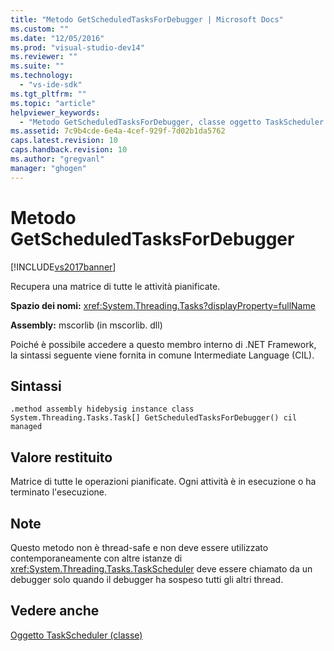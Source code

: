 ```yaml
---
title: "Metodo GetScheduledTasksForDebugger | Microsoft Docs"
ms.custom: ""
ms.date: "12/05/2016"
ms.prod: "visual-studio-dev14"
ms.reviewer: ""
ms.suite: ""
ms.technology: 
  - "vs-ide-sdk"
ms.tgt_pltfrm: ""
ms.topic: "article"
helpviewer_keywords: 
  - "Metodo GetScheduledTasksForDebugger, classe oggetto TaskScheduler [motori di debug di .NET Framework]"
ms.assetid: 7c9b4cde-6e4a-4cef-929f-7d02b1da5762
caps.latest.revision: 10
caps.handback.revision: 10
ms.author: "gregvanl"
manager: "ghogen"
---
```

# Metodo GetScheduledTasksForDebugger
[!INCLUDE[vs2017banner](../../code-quality/includes/vs2017banner.md)]

Recupera una matrice di tutte le attività pianificate.  
  
 **Spazio dei nomi:** <xref:System.Threading.Tasks?displayProperty=fullName>  
  
 **Assembly:** mscorlib \(in mscorlib. dll\)  
  
 Poiché è possibile accedere a questo membro interno di .NET Framework, la sintassi seguente viene fornita in comune Intermediate Language \(CIL\).  
  
## Sintassi  
  
```  
.method assembly hidebysig instance class System.Threading.Tasks.Task[] GetScheduledTasksForDebugger() cil managed  
```  
  
## Valore restituito  
 Matrice di tutte le operazioni pianificate. Ogni attività è in esecuzione o ha terminato l'esecuzione.  
  
## Note  
 Questo metodo non è thread\-safe e non deve essere utilizzato contemporaneamente con altre istanze di <xref:System.Threading.Tasks.TaskScheduler> deve essere chiamato da un debugger solo quando il debugger ha sospeso tutti gli altri thread.  
  
## Vedere anche  
 [Oggetto TaskScheduler \(classe\)](../../extensibility/debugger/taskscheduler-class-internal-members.md)